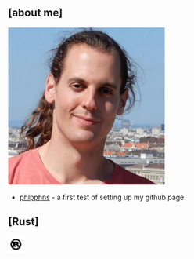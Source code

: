[about me]
------
<a href=""><img src="img/photo_philipp.png" alt="Philipp" height="320"></a>
* [phlpphns](https://phlpphns.github.io) - a first test of setting up my github page.

[Rust]
------
<a href="https://www.rust-lang.org/"><img src="img/rust-logo-blk.svg" alt="Rust" height="32"></a>
